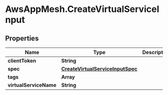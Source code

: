 # AwsAppMesh.CreateVirtualServiceInput

## Properties

Name | Type | Description | Notes
------------ | ------------- | ------------- | -------------
**clientToken** | **String** |  | [optional] 
**spec** | [**CreateVirtualServiceInputSpec**](CreateVirtualServiceInputSpec.md) |  | 
**tags** | **Array** |  | [optional] 
**virtualServiceName** | **String** |  | 


